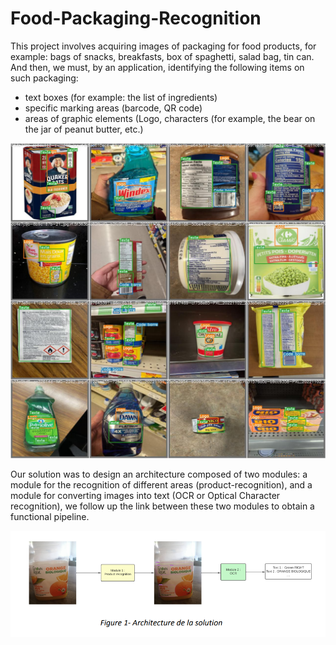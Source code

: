 # Food-Packaging-Recognition

This project involves acquiring images of packaging for food products, for example: bags of snacks, breakfasts, box of spaghetti, salad bag, tin can. And then, we must, by an application, identifying the following items on such packaging:

- text boxes (for example: the list of ingredients)
- specific marking areas (barcode, QR code)
- areas of graphic elements (Logo, characters (for example, the bear on the jar of peanut butter, etc.)

![alt text](https://github.com/rasta-nitzsche/Food-Packaging-Recognition/blob/main/test_batch0_labels.jpg)

Our solution was to design an architecture composed of two modules: a module for the recognition of different areas (product-recognition), and a module for converting images into text (OCR or Optical Character recognition), we follow up the link between these two modules to obtain a functional pipeline.

![alt text](https://github.com/rasta-nitzsche/Food-Packaging-Recognition/blob/main/architecture.PNG)
